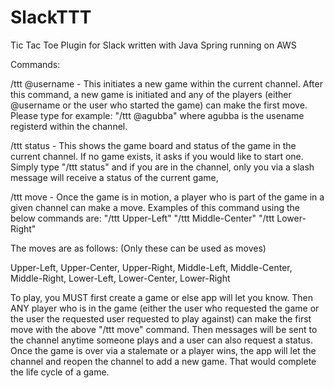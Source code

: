 # SlackTTT
Tic Tac Toe Plugin for Slack written with Java Spring running on AWS

Commands:

/ttt @username - This initiates a new game within the current channel. After this command, a new game is initiated and any of the players (either @username or the user who started the game) can make the first move. Please type for example:
"/ttt @agubba" where agubba is the usename registerd within the channel.

/ttt status - This shows the game board and status of the game in the current channel. If no game exists, it asks if you would like to start one.
Simply type "/ttt status" and if you are in the channel, only you via a slash message will receive a status of the current game,

/ttt move - Once the game is in motion, a player who is part of the game in a given channel can make a move.
Examples of this command using the below commands are:
"/ttt Upper-Left"
"/ttt Middle-Center"
"/ttt Lower-Right"

The moves are as follows: (Only these can be used as moves) 

Upper-Left, Upper-Center, Upper-Right, Middle-Left, Middle-Center, Middle-Right, Lower-Left, Lower-Center, Lower-Right 

To play, you MUST first create a game or else app will let you know. Then ANY player who is in the game (either the user who requested the game or the user the requested user requested to play against) can make the first move with the above "/ttt move" command. Then messages will be sent to the channel anytime someone plays and a user can also request a status. Once the game is over via a stalemate or a player wins, the app will let the channel and reopen the channel to add a new game. That would complete the life cycle of a game.
